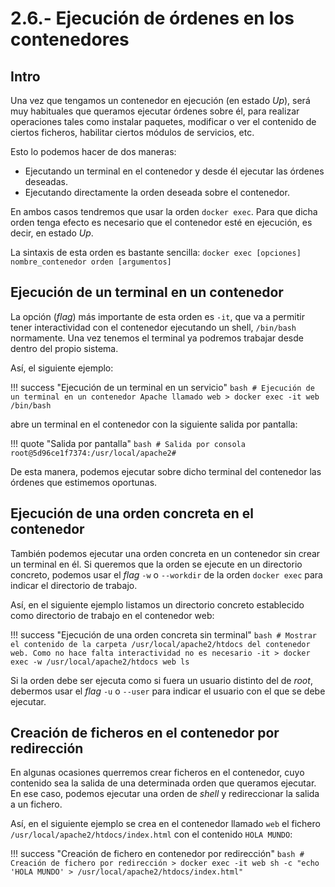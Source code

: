 # 2.6.- Ejecución de órdenes en los contenedores

## Intro

Una vez que tengamos un contenedor en ejecución (en estado *Up*), será muy habituales que queramos ejecutar órdenes sobre él, para realizar operaciones tales como instalar paquetes, modificar o ver el contenido de ciertos ficheros, habilitar ciertos módulos de servicios, etc. 

Esto lo podemos hacer de dos maneras: 

* Ejecutando un terminal en el contenedor y desde él ejecutar las órdenes deseadas.
* Ejecutando directamente la orden deseada sobre el contenedor. 

En ambos casos tendremos que usar la orden `docker exec`. Para que dicha orden tenga efecto es necesario que el contenedor esté en ejecución, es decir, en estado *Up*.

La sintaxis de esta orden es bastante sencilla: `docker exec [opciones] nombre_contenedor orden [argumentos]`

## Ejecución de un terminal en un contenedor

La opción (*flag*) más importante de esta orden es `-it`, que va a permitir tener interactividad con el contenedor ejecutando un shell, `/bin/bash` normamente. Una vez tenemos el terminal ya podremos trabajar desde dentro del propio sistema. 

Así, el siguiente ejemplo:

!!! success "Ejecución de un terminal en un servicio"
    ```bash
    # Ejecución de un terminal en un contenedor Apache llamado web
    > docker exec -it web /bin/bash
    ```

abre un terminal en el contenedor con la siguiente salida por pantalla:

!!! quote "Salida por pantalla"
    ```bash
    # Salida por consola
    root@5d96ce1f7374:/usr/local/apache2#
    ```

De esta manera, podemos ejecutar sobre dicho terminal del contenedor las órdenes que estimemos oportunas.

## Ejecución de una orden concreta en el contenedor

También podemos ejecutar una orden concreta en un contenedor sin crear un terminal en él. Si queremos que la orden se ejecute en un directorio concreto, podemos usar el *flag* `-w` o `--workdir` de la orden `docker exec` para indicar el directorio de trabajo.

Así, en el siguiente ejemplo listamos un directorio concreto establecido como directorio de trabajo en el contenedor web:

!!! success "Ejecución de una orden concreta sin terminal"
    ```bash
    # Mostrar el contenido de la carpeta /usr/local/apache2/htdocs del contenedor web. Como no hace falta interactividad no es necesario -it
    > docker exec -w /usr/local/apache2/htdocs web ls 
    ```

Si la orden debe ser ejecuta como si fuera un usuario distinto del de *root*, debermos usar el *flag* `-u` o `--user` para indicar el usuario con el que se debe ejecutar.

## Creación de ficheros en el contenedor por redirección

En algunas ocasiones querremos crear ficheros en el contenedor, cuyo contenido sea la salida de una determinada orden que queramos ejecutar. En ese caso, podemos ejecutar una orden de *shell* y redireccionar la salida a un fichero.

Así, en el siguiente ejemplo se crea en el contenedor llamado `web` el fichero `/usr/local/apache2/htdocs/index.html` con el contenido `HOLA MUNDO`:

!!! success "Creación de fichero en contenedor por redirección"
    ```bash
    # Creación de fichero por redirección
    > docker exec -it web sh -c "echo 'HOLA MUNDO' > /usr/local/apache2/htdocs/index.html"
    ```
